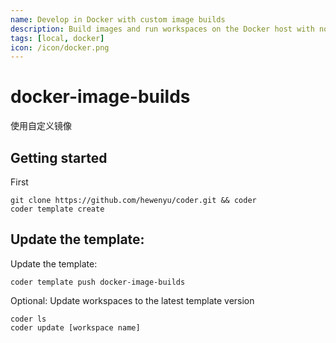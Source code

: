 ```yaml
---
name: Develop in Docker with custom image builds
description: Build images and run workspaces on the Docker host with no image registry required
tags: [local, docker]
icon: /icon/docker.png
---
```


# docker-image-builds

使用自定义镜像

## Getting started

First

```console
git clone https://github.com/hewenyu/coder.git && coder
coder template create
```

## Update the template:


Update the template:

```console
coder template push docker-image-builds
```

Optional: Update workspaces to the latest template version

```console
coder ls
coder update [workspace name]
```

